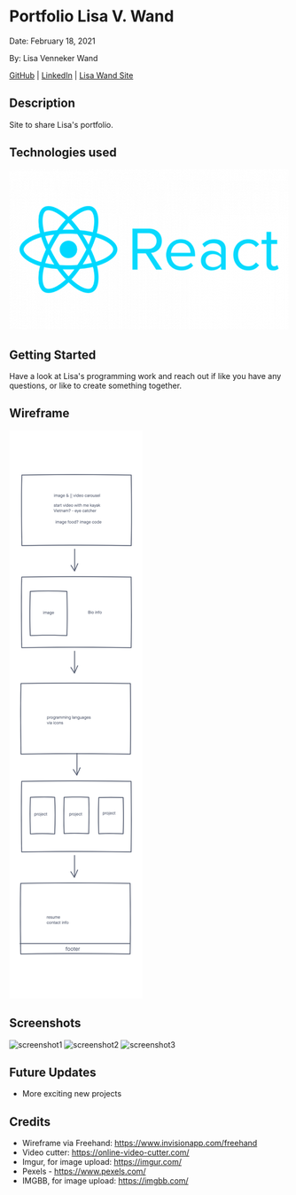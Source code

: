 # Portfolio Lisa V. Wand

Date: February 18, 2021

By: Lisa Venneker Wand

[GitHub](https://github.com/LisaKVW) |
[LinkedIn](https://www.linkedin.com/in/lisa-venneker-wand-8413ab25/) |
[Lisa Wand Site](https://lisawand.netlify.app/) 

## Description
Site to share Lisa's portfolio.

## Technologies used
![logos](./img/reactLogo.png)

## Getting Started
Have a look at Lisa's programming work and reach out if like you have any questions, or like to create something together.

## Wireframe
![wireframe](./img/PortfolioWireframe.png)

## Screenshots

![screenshot1](https://i.imgur.com/aesogD7.png)
![screenshot2](https://i.imgur.com/o5KTMLL.png)
![screenshot3](https://i.imgur.com/eFQbm2X.png)


## Future Updates
- More exciting new projects 

## Credits
- Wireframe via Freehand: https://www.invisionapp.com/freehand
- Video cutter: https://online-video-cutter.com/ 
- Imgur, for image upload: https://imgur.com/
- Pexels - https://www.pexels.com/
- IMGBB, for image upload: https://imgbb.com/ 